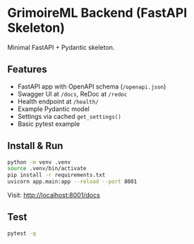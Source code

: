 # GrimoireML Backend (FastAPI Skeleton)

Minimal FastAPI + Pydantic skeleton.

## Features

- FastAPI app with OpenAPI schema (`/openapi.json`)
- Swagger UI at `/docs`, ReDoc at `/redoc`
- Health endpoint at `/health/`
- Example Pydantic model
- Settings via cached `get_settings()`
- Basic pytest example

## Install & Run

```bash
python -m venv .venv
source .venv/bin/activate
pip install -r requirements.txt
uvicorn app.main:app --reload --port 8001
```

Visit: <http://localhost:8001/docs>

## Test

```bash
pytest -q
```
